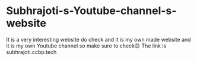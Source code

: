 # Subhrajoti-s-Youtube-channel-s-website
It is a very interesting website do check and it is my own made website and it is my own Youtube channel so make sure to check😊
The link is subhrajoti.ccbp.tech
